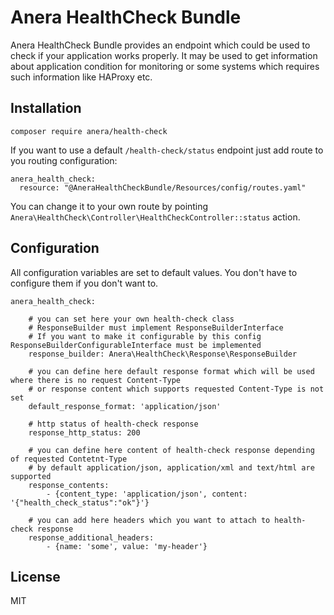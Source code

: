 # Anera HealthCheck Bundle

Anera HealthCheck Bundle provides an endpoint which could be used to check if your application works properly.
It may be used to get information about application condition for monitoring or some systems which requires such information like HAProxy etc. 

## Installation

```
composer require anera/health-check
```

If you want to use a default ```/health-check/status``` endpoint just add route to you routing configuration:
```
anera_health_check:
  resource: "@AneraHealthCheckBundle/Resources/config/routes.yaml"
```

You can change it to your own route by pointing ```Anera\HealthCheck\Controller\HealthCheckController::status``` action.

## Configuration
All configuration variables are set to default values. You don't have to configure them if you don't want to. 
```
anera_health_check:

    # you can set here your own health-check class
    # ResponseBuilder must implement ResponseBuilderInterface
    # If you want to make it configurable by this config ResponseBuilderConfigurableInterface must be implemented 
    response_builder: Anera\HealthCheck\Response\ResponseBuilder
  
    # you can define here default response format which will be used where there is no request Content-Type 
    # or response content which supports requested Content-Type is not set
    default_response_format: 'application/json' 
  
    # http status of health-check response
    response_http_status: 200
  
    # you can define here content of health-check response depending of requested Contetnt-Type
    # by default application/json, application/xml and text/html are supported
    response_contents:
        - {content_type: 'application/json', content: '{"health_check_status":"ok"}'}
  
    # you can add here headers which you want to attach to health-check response
    response_additional_headers:
        - {name: 'some', value: 'my-header'}
```
## License

MIT

